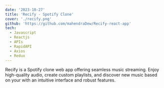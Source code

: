 ```yaml
---
date: '2023-10-27'
title: 'Recify - Spotify Clone'
cover: './recify.png'
github: 'https://github.com/mahendraDew/Recify-react-app'
tech:
  - Javascript
  - Reactjs
  - APIs
  - RapidAPI
  - Axios
  - Redux
---
```


Recify is a Spotify clone web app offering seamless music streaming. Enjoy high-quality audio, create custom playlists, and discover new music based on your  with an intuitive interface and robust features.